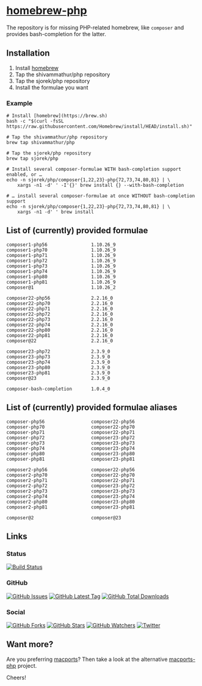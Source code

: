 # [homebrew-php](https://sjorek.github.io/homebrew-php/)

The repository is for missing PHP-related homebrew, like `composer` and
provides bash-completion for the latter.

## Installation

1. Install [homebrew](https://brew.sh)
3. Tap the shivammathur/php repository
3. Tap the sjorek/php repository
4. Install the formulae you want

### Example

```console
# Install [homebrew](https://brew.sh)
bash -c "$(curl -fsSL https://raw.githubusercontent.com/Homebrew/install/HEAD/install.sh)"

# Tap the shivammathur/php repository
brew tap shivammathur/php

# Tap the sjorek/php repository
brew tap sjorek/php

# Install several composer-formulae WITH bash-completion support enabled, or …
echo -n sjorek/php/composer{1,22,23}-php{72,73,74,80,81} | \
    xargs -n1 -d' ' -I'{}' brew install {} --with-bash-completion

# … install several composer-formulae at once WITHOUT bash-completion support
echo -n sjorek/php/composer{1,22,23}-php{72,73,74,80,81} | \
    xargs -n1 -d' ' brew install
```

## List of (currently) provided formulae

    composer1-php56                1.10.26_9
    composer1-php70                1.10.26_9
    composer1-php71                1.10.26_9
    composer1-php72                1.10.26_9
    composer1-php73                1.10.26_9
    composer1-php74                1.10.26_9
    composer1-php80                1.10.26_9
    composer1-php81                1.10.26_9
    composer@1                     1.10.26_2

    composer22-php56               2.2.16_0
    composer22-php70               2.2.16_0
    composer22-php71               2.2.16_0
    composer22-php72               2.2.16_0
    composer22-php73               2.2.16_0
    composer22-php74               2.2.16_0
    composer22-php80               2.2.16_0
    composer22-php81               2.2.16_0
    composer@22                    2.2.16_0

    composer23-php72               2.3.9_0
    composer23-php73               2.3.9_0
    composer23-php74               2.3.9_0
    composer23-php80               2.3.9_0
    composer23-php81               2.3.9_0
    composer@23                    2.3.9_0

    composer-bash-completion       1.0.4_0

## List of (currently) provided formulae aliases

    composer-php56                 composer22-php56
    composer-php70                 composer22-php70
    composer-php71                 composer22-php71
    composer-php72                 composer23-php72
    composer-php73                 composer23-php73
    composer-php74                 composer23-php74
    composer-php80                 composer23-php80
    composer-php81                 composer23-php81

    composer2-php56                composer22-php56
    composer2-php70                composer22-php70
    composer2-php71                composer22-php71
    composer2-php72                composer23-php72
    composer2-php73                composer23-php73
    composer2-php74                composer23-php74
    composer2-php80                composer23-php80
    composer2-php81                composer23-php81

    composer@2                     composer@23

## Links

### Status

[![Build Status](https://img.shields.io/travis/com/sjorek/homebrew-php.svg)](https://travis-ci.com/sjorek/homebrew-php)


### GitHub

[![GitHub Issues](https://img.shields.io/github/issues/sjorek/homebrew-php.svg)](https://github.com/sjorek/homebrew-php/issues)
[![GitHub Latest Tag](https://img.shields.io/github/tag/sjorek/homebrew-php.svg)](https://github.com/sjorek/homebrew-php/tags)
[![GitHub Total Downloads](https://img.shields.io/github/downloads/sjorek/homebrew-php/total.svg)](https://github.com/sjorek/homebrew-php/releases)


### Social

[![GitHub Forks](https://img.shields.io/github/forks/sjorek/homebrew-php.svg?style=social)](https://github.com/sjorek/homebrew-php/network)
[![GitHub Stars](https://img.shields.io/github/stars/sjorek/homebrew-php.svg?style=social)](https://github.com/sjorek/homebrew-php/stargazers)
[![GitHub Watchers](https://img.shields.io/github/watchers/sjorek/homebrew-php.svg?style=social)](https://github.com/sjorek/homebrew-php/watchers)
[![Twitter](https://img.shields.io/twitter/url/https/github.com/sjorek/homebrew-php.svg?style=social)](https://twitter.com/intent/tweet?url=https%3A%2F%2Fsjorek.github.io%2Fhomebrew-php%2F)

## Want more?

Are you preferring [macports](https://www.macports.org)? Then take a look
at the alternative [macports-php](https://sjorek.github.io/macports-php/) project.

Cheers!
